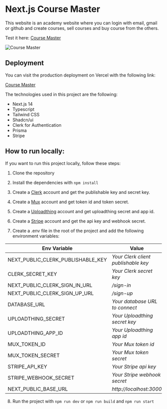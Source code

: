 # Next.js Course Master

This website is an academy website where you can login with email, gmail or github and create courses, sell courses and buy course from the others.

Test it here: [Course Master](https://coursemaster-thuannguyen11s-projects.vercel.app/)

![Course Master](https://github.com/user-attachments/assets/6e755213-40c2-4956-a7fc-fd563f0ca141)

## Deployment

You can visit the production deployment on Vercel with the following link:

[Course Master](https://coursemaster-thuannguyen11s-projects.vercel.app/)

The technologies used in this project are the following:
- Next.js 14
- Typescript
- Tailwind CSS
- Shadcn/ui
- Clerk for Authentication
- Prisma
- Stripe

## How to run locally:

If you want to run this project locally, follow these steps:

1. Clone the repository

2. Install the dependencies with `npm install`

3. Create a [Clerk](https://clerk.com/) account and get the publishable key and secret key.

4. Create a [Mux](https://dashboard.mux.com/login) account and get token id and token secret.

5. Create a [Uploadthing](https://uploadthing.com/) account and get uploadthing secret and app id.

6. Create a [Stripe](https://stripe.com/) account and get the api key and webhook secret.

7. Create a .env file in the root of the project and add the following environment variables:

| Env Variable | Value |
|------------------|--------------|
| NEXT_PUBLIC_CLERK_PUBLISHABLE_KEY | *Your Clerk client publishable key* |
| CLERK_SECRET_KEY | *Your Clerk secret key* |
| NEXT_PUBLIC_CLERK_SIGN_IN_URL | */sign-in* |
| NEXT_PUBLIC_CLERK_SIGN_UP_URL | */sign-up* |
| DATABASE_URL | *Your database URL to connect* |
| UPLOADTHING_SECRET | *Your Uploadthing secret key* |
| UPLOADTHING_APP_ID | *Your Uploadthing app id* |
| MUX_TOKEN_ID | *Your Mux token id* |
| MUX_TOKEN_SECRET | *Your Mux token secret* |
| STRIPE_API_KEY | *Your Stripe api key* |
| STRIPE_WEBHOOK_SECRET | *Your Stripe webhook secret* |
| NEXT_PUBLIC_BASE_URL | *http://localhost:3000* |

8. Run the project with `npm run dev` or `npm run build` and `npm run start`

